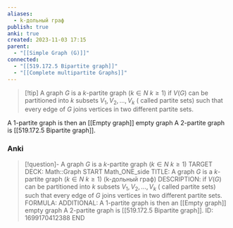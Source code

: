 ```yaml
---
aliases:
  - k-дольный граф
publish: true
anki: true
created: 2023-11-03 17:15
parent:
  - "[[Simple Graph (G)]]"
connected:
  - "[[519.172.5 Bipartite graph]]"
  - "[[Complete multipartite Graphs]]"
---
```


> [!tip] A graph $G$ is a $k$-partite graph ($k \in N$ $k ≥ 1$)
if $V(G)$ can be partitioned into $k$ subsets $V_1, V_2, . . . , V_k$ ( called partite sets) such that every edge of $G$ joins vertices in two different partite sets.

A $1$-partite graph is then an [[Empty graph]] empty graph 
A $2$-partite graph is [[519.172.5 Bipartite graph]]. 

### Anki
> [!question]- A graph $G$ is a $k$-partite graph ($k \in N$ $k ≥ 1$)
TARGET DECK: Math::Graph
START
Math_ONE_side
TITLE: A graph $G$ is a $k$-partite graph ($k \in N$ $k ≥ 1$) (k-дольный граф)
DESCRIPTION: if $V(G)$ can be partitioned into $k$ subsets $V_1, V_2, . . . , V_k$ ( called partite sets) such that every edge of $G$ joins vertices in two different partite sets.
FORMULA: 
ADDITIONAL:
> A $1$-partite graph is then an [[Empty graph]] empty graph 
> A $2$-partite graph is [[519.172.5 Bipartite graph]]. 
ID: 1699170412388
END












